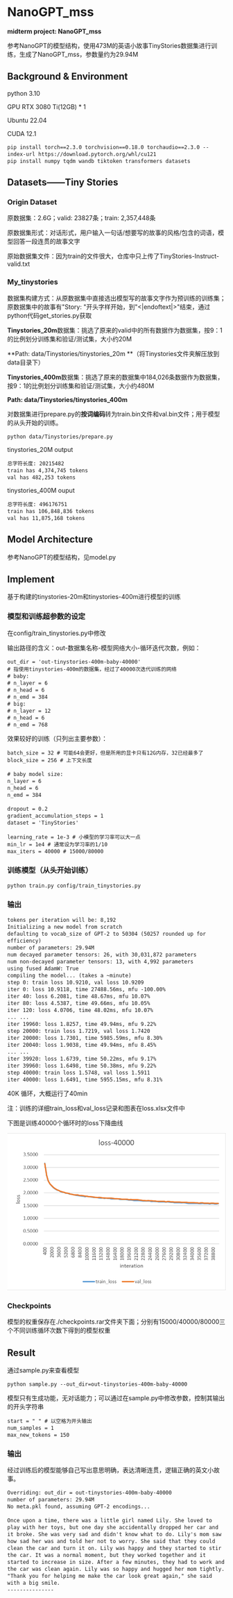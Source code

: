 # NanoGPT_mss

**midterm project: NanoGPT_mss**

参考NanoGPT的模型结构，使用473M的英语小故事TinyStories数据集进行训练，生成了NanoGPT_mss，参数量约为29.94M

## Background & Environment

python 3.10

GPU RTX 3080 Ti(12GB) * 1

Ubuntu 22.04

CUDA 12.1

```
pip install torch==2.3.0 torchvision==0.18.0 torchaudio==2.3.0 --index-url https://download.pytorch.org/whl/cu121
pip install numpy tqdm wandb tiktoken transformers datasets
```

## Datasets——Tiny Stories

### Origin Dataset

原数据集：2.6G；valid: 23827条；train: 2,357,448条

原数据集形式：对话形式，用户输入一句话/想要写的故事的风格/包含的词语，模型回答一段连贯的故事文字

原始数据集文件：因为train的文件很大，仓库中只上传了TinyStories-Instruct-valid.txt

### My_tinystories

数据集构建方式：从原数据集中直接选出模型写的故事文字作为预训练的训练集；原数据集中的故事有"Story: "开头字样开始，到"<|endoftext|>"结束，通过python代码get_stories.py获取

**Tinystories_20m**数据集：挑选了原来的valid中的所有数据作为数据集，按9：1的比例划分训练集和验证/测试集，大小约20M

**Path: data/Tinystories/tinystories_20m **（将Tinystories文件夹解压放到data目录下）

**Tinystories_400m**数据集：挑选了原来的数据集中184,026条数据作为数据集，按9：1的比例划分训练集和验证/测试集，大小约480M

**Path: data/Tinystories/tinystories_400m**

对数据集进行prepare.py的**按词编码**转为train.bin文件和val.bin文件；用于模型的从头开始的训练。

```
python data/Tinystories/prepare.py
```

tinystories_20M output

```
总字符长度: 20215482
train has 4,374,745 tokens
val has 482,253 tokens
```

tinystories_400M ouput

```
总字符长度: 496176751
train has 106,848,836 tokens
val has 11,875,168 tokens
```

## Model Architecture

参考NanoGPT的模型结构，见model.py

## Implement

基于构建的tinystories-20m和tinystories-400m进行模型的训练

### 模型和训练超参数的设定

在config/train_tinystories.py中修改

输出路径的含义：out-数据集名称-模型网络大小-循环迭代次数，例如：

```
out_dir = 'out-tinystories-400m-baby-40000'
# 指使用tinystories-400m的数据集，经过了40000次迭代训练的网络
# baby:
# n_layer = 6
# n_head = 6
# n_emd = 384
# big:
# n_layer = 12
# n_head = 6
# n_emd = 768
```

效果较好的训练（只列出主要参数）：

```
batch_size = 32 # 可能64会更好，但是所用的显卡只有12G内存，32已经最多了
block_size = 256 # 上下文长度

# baby model size:
n_layer = 6
n_head = 6
n_emd = 384

dropout = 0.2
gradient_accumulation_steps = 1
dataset = 'TinyStories'

learning_rate = 1e-3 # 小模型的学习率可以大一点
min_lr = 1e4 # 通常设为学习率的1/10
max_iters = 40000 # 15000/80000
```

### 训练模型（从头开始训练）

```
python train.py config/train_tinystories.py
```

### 输出

```
tokens per iteration will be: 8,192
Initializing a new model from scratch
defaulting to vocab_size of GPT-2 to 50304 (50257 rounded up for efficiency)
number of parameters: 29.94M
num decayed parameter tensors: 26, with 30,031,872 parameters
num non-decayed parameter tensors: 13, with 4,992 parameters
using fused AdamW: True
compiling the model... (takes a ~minute)
step 0: train loss 10.9210, val loss 10.9209
iter 0: loss 10.9118, time 27488.56ms, mfu -100.00%
iter 40: loss 6.2081, time 48.67ms, mfu 10.07%
iter 80: loss 4.5387, time 49.66ms, mfu 10.05%
iter 120: loss 4.0706, time 48.02ms, mfu 10.07%
... ...
iter 19960: loss 1.8257, time 49.94ms, mfu 9.22%
step 20000: train loss 1.7219, val loss 1.7420
iter 20000: loss 1.7301, time 5985.59ms, mfu 8.30%
iter 20040: loss 1.9038, time 49.94ms, mfu 8.45%
... ...
iter 39920: loss 1.6739, time 50.22ms, mfu 9.17%
iter 39960: loss 1.6498, time 50.38ms, mfu 9.22%
step 40000: train loss 1.5748, val loss 1.5911
iter 40000: loss 1.6491, time 5955.15ms, mfu 8.31%
```

40K 循环，大概运行了40min

注：训练的详细train_loss和val_loss记录和图表在loss.xlsx文件中

下图是训练40000个循环时的loss下降曲线

![image-loss](loss_40000.png)

### Checkpoints

模型的权重保存在./checkpoints.rar文件夹下面；分别有15000/40000/80000三个不同训练循环次数下得到的模型权重

## Result

通过sample.py来查看模型

```
python sample.py --out_dir=out-tinystories-400m-baby-40000
```

模型只有生成功能，无对话能力；可以通过在sample.py中修改参数，控制其输出的开头字符串

```
start = " " # 以空格为开头输出
num_samples = 1
max_new_tokens = 150
```

### 输出

经过训练后的模型能够自己写出意思明确，表达清晰连贯，逻辑正确的英文小故事。

```
Overriding: out_dir = out-tinystories-400m-baby-40000
number of parameters: 29.94M
No meta.pkl found, assuming GPT-2 encodings...

Once upon a time, there was a little girl named Lily. She loved to play with her toys, but one day she accidentally dropped her car and it broke. She was very sad and didn't know what to do. Lily's mom saw how sad her was and told her not to worry. She said that they could clean the car and turn it on. Lily was happy and they started to stir the car. It was a normal moment, but they worked together and it started to increase in size. After a few minutes, they had to work and the car was clean again. Lily was so happy and hugged her mom tightly. "Thank you for helping me make the car look great again," she said with a big smile.
---------------
```
